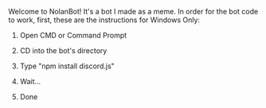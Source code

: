 Welcome to NolanBot!
It's a bot I made as a meme.
In order for the bot code to work, first, these are the instructions for Windows Only:

  1. Open CMD or Command Prompt

  2. CD into the bot's directory
  
  3. Type "npm install discord.js"
  
  4. Wait...
  
  5. Done
